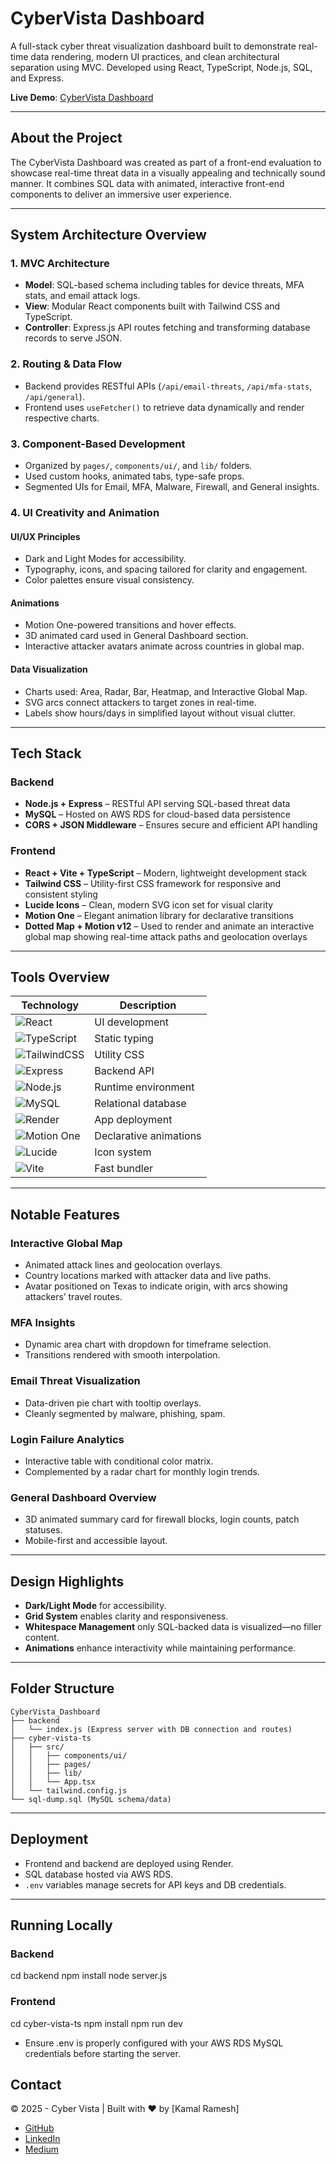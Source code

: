 # CyberVista Dashboard

A full-stack cyber threat visualization dashboard built to demonstrate real-time data rendering, modern UI practices, and clean architectural separation using MVC. Developed using React, TypeScript, Node.js, SQL, and Express.

**Live Demo**: [CyberVista Dashboard](https://cybervista-dashboard.onrender.com/)

---

## About the Project

The CyberVista Dashboard was created as part of a front-end evaluation to showcase real-time threat data in a visually appealing and technically sound manner. It combines SQL data with animated, interactive front-end components to deliver an immersive user experience.

---

## System Architecture Overview

### 1. MVC Architecture

- **Model**: SQL-based schema including tables for device threats, MFA stats, and email attack logs.
- **View**: Modular React components built with Tailwind CSS and TypeScript.
- **Controller**: Express.js API routes fetching and transforming database records to serve JSON.

### 2. Routing & Data Flow

- Backend provides RESTful APIs (`/api/email-threats`, `/api/mfa-stats`, `/api/general`).
- Frontend uses `useFetcher()` to retrieve data dynamically and render respective charts.

### 3. Component-Based Development

- Organized by `pages/`, `components/ui/`, and `lib/` folders.
- Used custom hooks, animated tabs, type-safe props.
- Segmented UIs for Email, MFA, Malware, Firewall, and General insights.

### 4. UI Creativity and Animation

#### UI/UX Principles

- Dark and Light Modes for accessibility.
- Typography, icons, and spacing tailored for clarity and engagement.
- Color palettes ensure visual consistency.

#### Animations

- Motion One-powered transitions and hover effects.
- 3D animated card used in General Dashboard section.
- Interactive attacker avatars animate across countries in global map.

#### Data Visualization

- Charts used: Area, Radar, Bar, Heatmap, and Interactive Global Map.
- SVG arcs connect attackers to target zones in real-time.
- Labels show hours/days in simplified layout without visual clutter.

---

## Tech Stack

### Backend

- **Node.js + Express** – RESTful API serving SQL-based threat data
- **MySQL** – Hosted on AWS RDS for cloud-based data persistence
- **CORS + JSON Middleware** – Ensures secure and efficient API handling

### Frontend

- **React + Vite + TypeScript** – Modern, lightweight development stack
- **Tailwind CSS** – Utility-first CSS framework for responsive and consistent styling
- **Lucide Icons** – Clean, modern SVG icon set for visual clarity
- **Motion One** – Elegant animation library for declarative transitions
- **Dotted Map + Motion v12** – Used to render and animate an interactive global map showing real-time attack paths and geolocation overlays

---

## Tools Overview

| Technology                                                                                                            | Description            |
| --------------------------------------------------------------------------------------------------------------------- | ---------------------- |
| ![React](https://img.shields.io/badge/React-20232a?style=for-the-badge&logo=react&logoColor=61DAFB)                   | UI development         |
| ![TypeScript](https://img.shields.io/badge/TypeScript-3178C6?style=for-the-badge&logo=typescript&logoColor=white)     | Static typing          |
| ![TailwindCSS](https://img.shields.io/badge/TailwindCSS-38B2AC?style=for-the-badge&logo=tailwind-css&logoColor=white) | Utility CSS            |
| ![Express](https://img.shields.io/badge/Express.js-000000?style=for-the-badge&logo=express&logoColor=white)           | Backend API            |
| ![Node.js](https://img.shields.io/badge/Node.js-339933?style=for-the-badge&logo=node.js&logoColor=white)              | Runtime environment    |
| ![MySQL](https://img.shields.io/badge/MySQL-4479A1?style=for-the-badge&logo=mysql&logoColor=white)                    | Relational database    |
| ![Render](https://img.shields.io/badge/Render-46E3B7?style=for-the-badge&logo=render&logoColor=000)                   | App deployment         |
| ![Motion One](https://img.shields.io/badge/Motion_One-EF6C00?style=for-the-badge&logo=figma&logoColor=white)          | Declarative animations |
| ![Lucide](https://img.shields.io/badge/Lucide-000000?style=for-the-badge&logo=lucide&logoColor=white)                 | Icon system            |
| ![Vite](https://img.shields.io/badge/Vite-646CFF?style=for-the-badge&logo=vite&logoColor=white)                       | Fast bundler           |

---

## Notable Features

### Interactive Global Map

- Animated attack lines and geolocation overlays.
- Country locations marked with attacker data and live paths.
- Avatar positioned on Texas to indicate origin, with arcs showing attackers’ travel routes.

### MFA Insights

- Dynamic area chart with dropdown for timeframe selection.
- Transitions rendered with smooth interpolation.

### Email Threat Visualization

- Data-driven pie chart with tooltip overlays.
- Cleanly segmented by malware, phishing, spam.

### Login Failure Analytics

- Interactive table with conditional color matrix.
- Complemented by a radar chart for monthly login trends.

### General Dashboard Overview

- 3D animated summary card for firewall blocks, login counts, patch statuses.
- Mobile-first and accessible layout.

---

## Design Highlights

- **Dark/Light Mode** for accessibility.
- **Grid System** enables clarity and responsiveness.
- **Whitespace Management** only SQL-backed data is visualized—no filler content.
- **Animations** enhance interactivity while maintaining performance.

---

## Folder Structure

```
CyberVista_Dashboard
├── backend
│   └── index.js (Express server with DB connection and routes)
├── cyber-vista-ts
│   ├── src/
│   │   ├── components/ui/
│   │   ├── pages/
│   │   ├── lib/
│   │   └── App.tsx
│   └── tailwind.config.js
└── sql-dump.sql (MySQL schema/data)
```

---

## Deployment

- Frontend and backend are deployed using Render.
- SQL database hosted via AWS RDS.
- `.env` variables manage secrets for API keys and DB credentials.

---

## Running Locally

### Backend

cd backend
npm install
node server.js

### Frontend

cd cyber-vista-ts
npm install
npm run dev

- Ensure .env is properly configured with your AWS RDS MySQL credentials before starting the server.

## Contact

© 2025 - Cyber Vista | Built with ❤️ by [Kamal Ramesh]

- [GitHub](https://github.com/kamallakshmi)
- [LinkedIn](https://www.linkedin.com/in/kamal-ramesh/)
- [Medium](https://medium.com/@Kamalramesh)
